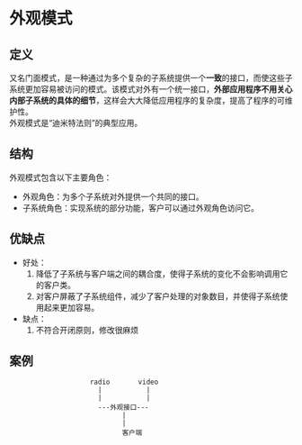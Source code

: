 # 外观模式 


## 定义
又名门面模式，是一种通过为多个复杂的子系统提供一个**一致**的接口，而使这些子系统更加容易被访问的模式。该模式对外有一个统一接口，**外部应用程序不用关心内部子系统的具体的细节**，这样会大大降低应用程序的复杂度，提高了程序的可维护性。    
外观模式是“迪米特法则”的典型应用。  

## 结构
外观模式包含以下主要角色：  
+ 外观角色：为多个子系统对外提供一个共同的接口。  
+ 子系统角色：实现系统的部分功能，客户可以通过外观角色访问它。

## 优缺点
+ 好处：  
    1. 降低了子系统与客户端之间的耦合度，使得子系统的变化不会影响调用它的客户类。   
    2. 对客户屏蔽了子系统组件，减少了客户处理的对象数目，并使得子系统使用起来更加容易。   
+ 缺点：  
    1. 不符合开闭原则，修改很麻烦  


## 案例
```
                    radio       video  
                      |           |  
                      |           |  
                      ---外观接口---  
                            |  
                            |  
                            客户端  
```